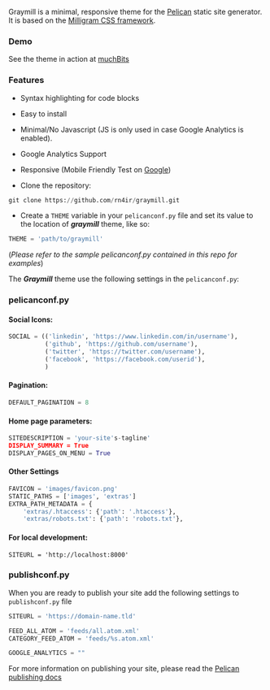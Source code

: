
  
Graymill is a minimal, responsive theme for the [Pelican](http://blog.getpelican.com/) static site generator. It is based on the [Milligram CSS framework](http://milligram.io/).  

### Demo

See the theme in action at [muchBits](https://muchbits.com)

### Features

* Syntax highlighting for code blocks
* Easy to install
* Minimal/No Javascript (JS is only used in case Google Analytics is enabled).
* Google Analytics Support
* Responsive (Mobile Friendly Test on [Google](https://search.google.com/test/mobile-friendly?utm_source=mft&utm_medium=redirect&utm_campaign=mft-redirect&id=TT7gCU77TVUWMMbu4pmHsg))

* Clone the repository:
```python
git clone https://github.com/rn4ir/graymill.git
```
* Create a `THEME` variable in your `pelicanconf.py` file and set its value to the location of ***graymill*** theme, like so:
```python
THEME = 'path/to/graymill'
```

(*Please refer to the sample pelicanconf.py contained in this repo for examples*)  
  
The ***Graymill*** theme use the following settings in the `pelicanconf.py`:

### pelicanconf.py

#### Social Icons:
```python
SOCIAL = (('linkedin', 'https://www.linkedin.com/in/username'),
          ('github', 'https://github.com/username'),
          ('twitter', 'https://twitter.com/username'),
          ('facebook', 'https://facebook.com/userid'),
          )
```

#### Pagination:
```python
DEFAULT_PAGINATION = 8
```

#### Home page parameters:

```python
SITEDESCRIPTION = 'your-site's-tagline'
DISPLAY_SUMMARY = True
DISPLAY_PAGES_ON_MENU = True
```

#### Other Settings
```python
FAVICON = 'images/favicon.png'
STATIC_PATHS = ['images', 'extras']
EXTRA_PATH_METADATA = {
    'extras/.htaccess': {'path': '.htaccess'},
    'extras/robots.txt': {'path': 'robots.txt'},
```

#### For local development:
```
SITEURL = 'http://localhost:8000'
```

### publishconf.py

When you are ready to publish your site add the following settings to `publishconf.py` file

```python
SITEURL = 'https://domain-name.tld'

FEED_ALL_ATOM = 'feeds/all.atom.xml'
CATEGORY_FEED_ATOM = 'feeds/%s.atom.xml'

GOOGLE_ANALYTICS = ""
```

For more information on publishing your site, please read the [Pelican publishing docs](http://docs.getpelican.com/en/3.6.3/publish.html)
